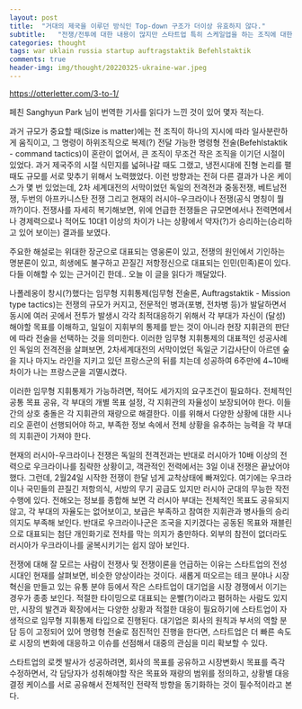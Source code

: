 ```yaml
---
layout: post
title:  "거대의 제국을 이루던 방식인 Top-down 구조가 더이상 유효하지 않다."
subtitle:   "전쟁/전투에 대한 내용이 많지만 스타트업 특히 스케일업을 하는 조직에 대한 이야기이다."
categories: thought
tags: war uklain russia startup auftragstaktik Befehlstaktik
comments: true
header-img: img/thought/20220325-ukraine-war.jpeg
---
```


 https://otterletter.com/3-to-1/
 
페친 Sanghyun Park 님이 번역한 기사를 읽다가 느낀 것이 있어 몇자 적는다. 

과거 규모가 중요할 때(Size is matter)에는 전 조직이 하나의 지시에 따라 일사분란하게 움직이고, 그 명령이 하위조직으로 복제(?) 전달 가능한 명령형 전술(Befehlstaktik - command tactics)이 혼란이 없어서, 큰 조직이 무조건 작은 조직을 이기던 시절이 있었다. 과거 제국주의 시절 식민지를 넓혀나갈 때도 그랬고, 냉전시대에 진형 논리를 펼 때도 규모를 서로 맞추기 위해서 노력했었다. 
이런 방향과는 전혀 다른 결과가 나온 케이스가 몇 번 있었는데, 2차 세계대전의 서막이었던 독일의 전격전과 중동전쟁, 베트남전쟁, 두번의 아프카니스탄 전쟁 그리고 현재의 러시아-우크라이나 전쟁(공식 명칭이 뭘까?)이다.
전쟁사를 자세히 복기해보면, 위에 언급한 전쟁들은 규모면에서나 전력면에서나 경제력으로나 적어도 10대1 이상의 차이가 나는 상황에서 약자(?)가 승리하는(승리하고 있어 보이는) 결과를 보였다.

주요한 해설로는 위대한 장군으로 대표되는 영웅론이 있고, 전쟁의 원인에서 기인하는 명분론이 있고, 희생에도 불구하고 끈질긴 저항정신으로 대표되는 인민(민족)론이 있다. 다들 이해할 수 있는 근거이긴 한데.. 오늘 이 글을 읽다가 깨달았다. 

나폴레옹이 창시(?)했다는 임무형 지휘통제(임무형 전술론, Auftragstaktik - Mission type tactics)는 전쟁의 규모가 커지고, 전문적인 병과(포병, 전차병 등)가 발달하면서 동시에 여러 곳에서 전투가 발생시 각각 최적대응하기 위해서 각 부대가 자신이 (달성)해야할 목표를 이해하고, 일일이 지휘부의 통제를 받는 것이 아니라 현장 지휘관의 판단에 따라 전술을 선택하는 것을 의미한다. 이러한 임무형 지휘통제의 대표적인 성공사례인 독일의 전격전을 살펴보면, 2차세계대전의 서막이었던 독일군 기갑사단이 아르덴 숲을 지나 마지노 라인을 지키고 있던 프랑스군의 뒤를 치는데 성공하여 6주만에 4~10배 차이가 나는 프랑스군을 괴멸시켰다. 

이러한 임무형 지휘통제가 가능하려면, 적어도 세가지의 요구조건이 필요하다. 전체적인 공통 목표 공유, 각 부대의 개별 목표 설정, 각 지휘관의 자율성이 보장되어야 한다. 이들 간의 상호 충돌은 각 지휘관의 재량으로 해결한다. 이를 위해서 다양한 상황에 대한 시나리오 훈련이 선행되어야 하고, 부족한 정보 속에서 전체 상황을 유추하는 능력을 각 부대의 지휘관이 가져야 한다. 

현재의 러시아-우크라이나 전쟁은 독일의 전격전과는 반대로 러시아가 10배 이상의 전력으로 우크라이나를 침략한 상황이고, 객관적인 전력에서는 3일 이내 전쟁은 끝났어야 했다. 그런데, 2월24일 시작한 전쟁이 한달 넘게 교착상태에 빠져있다. 여기에는 우크라이나 국민들의 끈질긴 저항의식, 서방의 무기 공급도 있지만 러시아 군대의 무능한 작전 수행에 있다. 전해오는 정보를 종합해 보면 각 러시아 부대는 전체적인 목표도 공유되지 않고, 각 부대의 자율도는 없어보이고, 보급은 부족하고 참여한 지휘관과 병사들의 승리 의지도 부족해 보인다. 반대로 우크라이나군은 조국을 지키겠다는 공동된 목표와 재블린으로 대표되는 첨단 개인화기로 전차를 막는 의지가 충만하다. 외부의 참전이 없더라도 러시아가 우크라이나를 굴복시키기는 쉽지 않아 보인다. 

전쟁에 대해 잘 모르는 사람이 전쟁사 및 전쟁이론을 언급하는 이유는 스타트업의 전성시대인 현재를 살펴보면, 비슷한 양상이라는 것이다. 새롭게 떠오르는 테크 분야나 시장 혁신을 만들고 있는 유통 분야 등에서 작은 스타트업이 대기업을 시장 경쟁에서 이기는 경우가 종종 보인다. 적절한 타이밍으로 대표되는 운빨(?)이라고 폄허하는 사람도 있지만, 시장의 발견과 확장에서는 다양한 상황과 적절한 대응이 필요하기에 스타트업이 자생적으로 임무형 지휘통제 타입으로 진행된다. 대기업은 회사의 원칙과 부서의 역할 분담 등이 고정되어 있어 명령형 전술로 점진적인 진행을 한다면, 스타트업은 더 빠른 속도로 시장의 변화에 대응하고 이슈를 선점해서 대중의 관심을 미리 확보할 수 있다. 

스타트업의 로켓 발사가 성공하려면, 회사의 목표를 공유하고 시장변화시 목표를 즉각 수정하면서, 각 담당자가 성취해야할 작은 목표와 재량의 범위를 정의하고, 상황별 대응 결정 케이스를 서로 공유해서 전체적인 전략적 방향을 동기화하는 것이 필수적이라고 본다.
